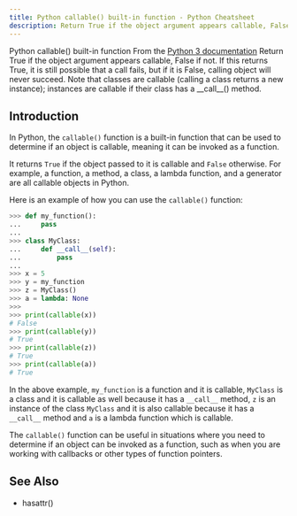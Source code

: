 ```yaml
---
title: Python callable() built-in function - Python Cheatsheet
description: Return True if the object argument appears callable, False if not. If this returns True, it is still possible that a call fails, but if it is False, calling object will never succeed. Note that classes are callable (calling a class returns a new instance); instances are callable if their class has a __call__() method.
---
```


<base-title :title="frontmatter.title" :description="frontmatter.description">
Python callable() built-in function
</base-title>

<base-disclaimer>
  <base-disclaimer-title>
    From the <a target="_blank" href="https://docs.python.org/3/library/functions.html#callable">Python 3 documentation</a>
  </base-disclaimer-title>
  <base-disclaimer-content>
    Return True if the object argument appears callable, False if not. If this returns True, it is still possible that a call fails, but if it is False, calling object will never succeed. Note that classes are callable (calling a class returns a new instance); instances are callable if their class has a __call__() method.
  </base-disclaimer-content>
</base-disclaimer>

## Introduction

In Python, the `callable()` function is a built-in function that can be used to determine if an object is callable, meaning it can be invoked as a function.

It returns `True` if the object passed to it is callable and `False` otherwise. For example, a function, a method, a class, a lambda function, and a generator are all callable objects in Python.

Here is an example of how you can use the `callable()` function:

```python
>>> def my_function():
...     pass
...
>>> class MyClass:
...     def __call__(self):
...         pass
...
>>> x = 5
>>> y = my_function
>>> z = MyClass()
>>> a = lambda: None
>>>
>>> print(callable(x))
# False
>>> print(callable(y))
# True
>>> print(callable(z))
# True
>>> print(callable(a))
# True
```

In the above example, `my_function` is a function and it is callable, `MyClass` is a class and it is callable as well because it has a `__call__` method, `z` is an instance of the class `MyClass` and it is also callable because it has a `__call__` method and `a` is a lambda function which is callable.

The `callable()` function can be useful in situations where you need to determine if an object can be invoked as a function, such as when you are working with callbacks or other types of function pointers.

## See Also

- <router-link :to="'/builtin/hasattr'">hasattr()</router-link>